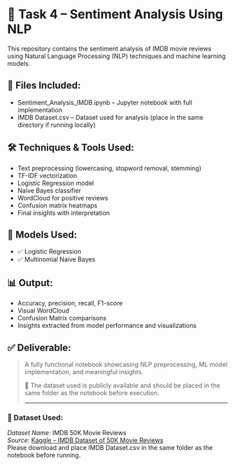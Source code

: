 # 🧠 Task 4 – Sentiment Analysis Using NLP

This repository contains the sentiment analysis of IMDB movie reviews using Natural Language Processing (NLP) techniques and machine learning models.

## 📂 Files Included:
- Sentiment_Analysis_IMDB.ipynb – Jupyter notebook with full implementation
- IMDB Dataset.csv – Dataset used for analysis (place in the same directory if running locally)

## 🛠 Techniques & Tools Used:
- Text preprocessing (lowercasing, stopword removal, stemming)
- TF-IDF vectorization
- Logistic Regression model
- Naive Bayes classifier
- WordCloud for positive reviews
- Confusion matrix heatmaps
- Final insights with interpretation

## 🧪 Models Used:
- ✅ Logistic Regression
- ✅ Multinomial Naive Bayes

## 📊 Output:
- Accuracy, precision, recall, F1-score
- Visual WordCloud
- Confusion Matrix comparisons
- Insights extracted from model performance and visualizations

## ✅ Deliverable:
> A fully functional notebook showcasing NLP preprocessing, ML model implementation, and meaningful insights.
>
> 📌 The dataset used is publicly available and should be placed in the same folder as the notebook before execution.
>
> ---

### 📁 Dataset Used:
*Dataset Name:* IMDB 50K Movie Reviews  
*Source:* [Kaggle – IMDB Dataset of 50K Movie Reviews](https://www.kaggle.com/datasets/lakshmi25npathi/imdb-dataset-of-50k-movie-reviews)  
Please download and place IMDB Dataset.csv in the same folder as the notebook before running.
